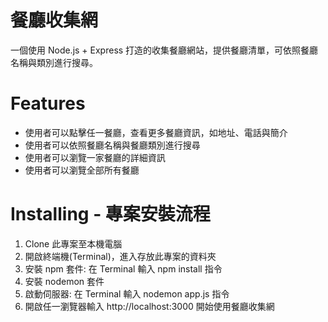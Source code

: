 # 餐廳收集網
一個使用 Node.js + Express 打造的收集餐廳網站，提供餐廳清單，可依照餐廳名稱與類別進行搜尋。

# Features
- 使用者可以點擊任一餐廳，查看更多餐廳資訊，如地址、電話與簡介
- 使用者可以依照餐廳名稱與餐廳類別進行搜尋
- 使用者可以瀏覽一家餐廳的詳細資訊
- 使用者可以瀏覽全部所有餐廳

# Installing - 專案安裝流程
1. Clone 此專案至本機電腦
2. 開啟終端機(Terminal)，進入存放此專案的資料夾
3. 安裝 npm 套件: 在 Terminal 輸入 npm install 指令
4. 安裝 nodemon 套件
5. 啟動伺服器: 在 Terminal 輸入 nodemon app.js 指令
6. 開啟任一瀏覽器輸入 http://localhost:3000 開始使用餐廳收集網